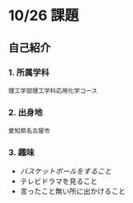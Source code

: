 # 10/26 課題

## 自己紹介
### 1. 所属学科  
    理工学部理工学科応用化学コース
### 2. 出身地  
    愛知県名古屋市
### 3. 趣味
* _バスケットボールをすること_
* テレビドラマを見ること
* 言ったこと無い所に出かけること


